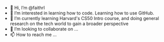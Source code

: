 - 👋 Hi, I’m @faithrl
- 👀 I’m interested in learning how to code. Learning how to use GitHub. 
- 🌱 I’m currently learning Harvard's CS50 Intro course, and doing general research on the tech world to gain a broader perspective
- 💞️ I’m looking to collaborate on ...
- 📫 How to reach me ...

<!---
faithrl/faithrl is a ✨ special ✨ repository because its `README.md` (this file) appears on your GitHub profile.
You can click the Preview link to take a look at your changes.
--->

